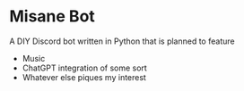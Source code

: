 # Misane Bot
A DIY Discord bot written in Python that is planned to feature
- Music
- ChatGPT integration of some sort
- Whatever else piques my interest
